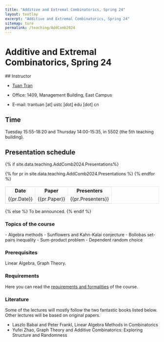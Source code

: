 ```yaml
---
title: "Additive and Extremal Combinatorics, Spring 24"
layout: textlay
excerpt: "Additive and Extremal Combinatorics, Spring 24"
sitemap: ture
permalink: /teaching/AddComb2024
---
```


# Additive and Extremal Combinatorics, Spring 24

<div class="col-sm-7">
## Instructor

- <a href="https://tuaentran.wixsite.com/homepage">Tuan Tran</a>

- Office: 1409, Management Building, East Campus

- E-mail: trantuan [at] ustc [dot] edu [dot] cn

## Time

Tuesday 15:55-18:20 and Thursday 14:00-15:35, in 5502 (the 5th teaching building).


## Presentation schedule
{% if  site.data.teaching.AddComb2024.Presentations%}
<table style="margin-left: auto; margin-right: auto; width: 100%; border:1px solid #e2e2e2;" border="1">
<tbody>
<tr style="border:1px solid #e2e2e2; text-align:center; font-weight: bold;">
<td style="border:1px solid #e2e2e2;">Date</td>
<td style="border:1px solid #e2e2e2;">Paper</td>
<td style="border:1px solid #e2e2e2;">Presenters</td>
</tr>
{% for pr in site.data.teaching.AddComb2024.Presentations %}
<tr style="border:1px solid #e2e2e2; text-align:center;">
<td style="border:1px solid #e2e2e2;">{{pr.Date}}</td>
<td style="border:1px solid #e2e2e2;">{{pr.Paper}}</td>
<td style="border:1px solid #e2e2e2;">{{pr.Presenters}}</td>
</tr>
{% endfor %}
</tbody>
</table>
{% else %}
To be announced.
{% endif %}


</div>

<div id="newsid" class="col-sm-5">
<div class="well">

<h3>Topics of the course</h3>
- Algebra methods
- Sunflowers and Kahn-Kalai conjecture
- Bollobas set-pairs inequality
- Sum-product problem
- Dependent random choice

<h3>Prerequisites</h3>
Linear Algebra, Graph Theory.
<h3>Requirements</h3>
Here you can read the <a href="#put your link heres"> requirements and formalities</a>
of the course.

<h3>Literature</h3>
Some of the lectures will mostly follow the two fantastic books listed below. Other lectures will be based on original papers.
<ul>
    <li> Laszlo Babai and Peter Frankl, Linear Algebra Methods in Combinatorics </li>
    <li> Yufei Zhao, Graph Theory and Additive Combinatorics: Exploring Structure and Randomness</li>
</ul>
</div>
</div>
